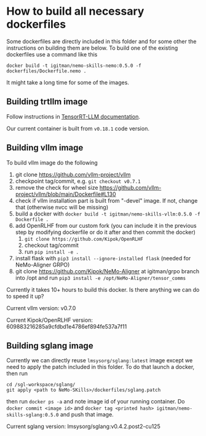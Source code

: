 # How to build all necessary dockerfiles

Some dockerfiles are directly included in this folder and for some other the instructions on building them are below.
To build one of the existing dockerfiles use a command like this

```
docker build -t igitman/nemo-skills-nemo:0.5.0 -f dockerfiles/Dockerfile.nemo .
```
It might take a long time for some of the images.

## Building trtllm image

Follow instructions in [TensorRT-LLM documentation](https://nvidia.github.io/TensorRT-LLM/installation/build-from-source-linux.html#option-1-build-tensorrt-llm-in-one-step).

Our current container is built from `v0.18.1` code version.

## Building vllm image

To build vllm image do the following

1. git clone https://github.com/vllm-project/vllm
2. checkpoint tag/commit, e.g. `git checkout v0.7.1`
3. remove the check for wheel size https://github.com/vllm-project/vllm/blob/main/Dockerfile#L130
4. check if vllm installation part is built from "-devel" image. If not, change that (otherwise nvcc will be missing)
5. build a docker with `docker build -t igitman/nemo-skills-vllm:0.5.0 -f Dockerfile .`
6. add OpenRLHF from our custom fork (you can include it in the previous step by modifying dockerfile or do it after and then commit the docker)
   1. `git clone https://github.com/Kipok/OpenRLHF`
   2. checkout tag/commit
   3. run `pip install -e .`
7. install flask with `pip3 install --ignore-installed flask` (needed for NeMo-Aligner GRPO)
8. git clone https://github.com/Kipok/NeMo-Aligner at igitman/grpo branch into /opt and run `pip3 install -e /opt/NeMo-Aligner/tensor_comms`

Currently it takes 10+ hours to build this docker. Is there anything we can do to speed it up?

Current vllm version: v0.7.0

Current Kipok/OpenRLHF version: 609883216285a9cfdbd1e4786ef894fe537a7f11

## Building sglang image

Currently we can directly reuse `lmsysorg/sglang:latest` image except we need to apply the patch included in this folder.
To do that launch a docker, then run

```
cd /sgl-workspace/sglang/
git apply <path to NeMo-SKills>/dockerfiles/sglang.patch
```

then run `docker ps -a` and note image id of your running container. Do `docker commit <image id>`
and `docker tag <printed hash> igitman/nemo-skills-sglang:0.5.0` and push that image.

Current sglang version: lmsysorg/sglang:v0.4.2.post2-cu125
